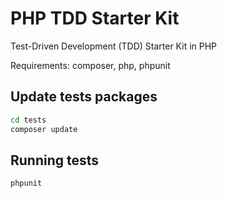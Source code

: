 # PHP TDD Starter Kit
Test-Driven Development (TDD) Starter Kit in PHP

Requirements: composer, php, phpunit


## Update tests packages

```sh
cd tests
composer update
```

## Running tests

```sh
phpunit
```
